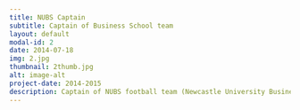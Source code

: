 ```yaml
---
title: NUBS Captain
subtitle: Captain of Business School team
layout: default
modal-id: 2
date: 2014-07-18
img: 2.jpg
thumbnail: 2thumb.jpg
alt: image-alt
project-date: 2014-2015
description: Captain of NUBS football team (Newcastle University Business School). Led the team to win in a 5-a-side tournament. Finished runners-up once in a 5-a-side and 7-a-side tournament.
---
```


